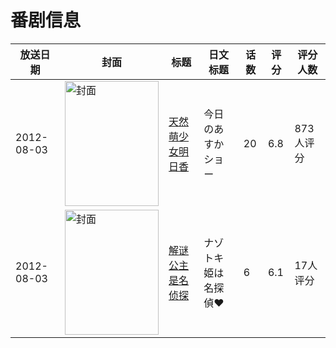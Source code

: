 # 番剧信息

|放送日期|封面|标题|日文标题|话数|评分|评分人数|
|---|---|---|---|---|---|---|
|2012-08-03|<img src="//lain.bgm.tv/pic/cover/c/58/1a/46079_G5ME0.jpg" alt="封面" style="width:150px;height:200px;object-fit:cover;">|[天然萌少女明日香](https://bangumi.tv/subject/46079)|今日のあすかショー|20|6.8|873人评分|
|2012-08-03|<img src="//lain.bgm.tv/pic/cover/c/37/26/162748_scJ1K.jpg" alt="封面" style="width:150px;height:200px;object-fit:cover;">|[解谜公主是名侦探](https://bangumi.tv/subject/162748)|ナゾトキ姫は名探偵♥|6|6.1|17人评分|
